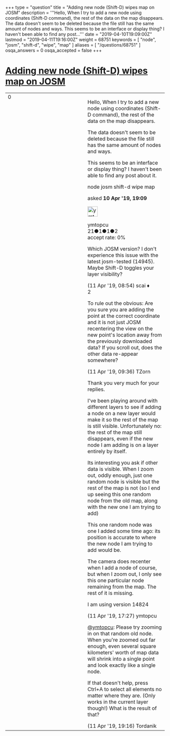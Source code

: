 +++
type = "question"
title = "Adding new node (Shift-D) wipes map on JOSM"
description = '''Hello, When I try to add a new node using coordinates (Shift-D command), the rest of the data on the map disappears. The data doesn&#x27;t seem to be deleted because the file still has the same amount of nodes and ways.  This seems to be an interface or display thing? I haven&#x27;t been able to find any post...'''
date = "2019-04-10T19:09:00Z"
lastmod = "2019-04-11T19:16:00Z"
weight = 68751
keywords = [ "node", "josm", "shift-d", "wipe", "map" ]
aliases = [ "/questions/68751" ]
osqa_answers = 0
osqa_accepted = false
+++

<div class="headNormal">

# [Adding new node (Shift-D) wipes map on JOSM](/questions/68751/adding-new-node-shift-d-wipes-map-on-josm)

</div>

<div id="main-body">

<div id="askform">

<table id="question-table" style="width:100%;">
<colgroup>
<col style="width: 50%" />
<col style="width: 50%" />
</colgroup>
<tbody>
<tr>
<td style="width: 30px; vertical-align: top"><div class="vote-buttons">
<span id="post-68751-upvote" class="ajax-command post-vote up" rel="nofollow" title="I like this post (click again to cancel)"> </span>
<div id="post-68751-score" class="post-score" title="current number of votes">
0
</div>
<span id="post-68751-downvote" class="ajax-command post-vote down" rel="nofollow" title="I dont like this post (click again to cancel)"> </span> <span id="favorite-mark" class="ajax-command favorite-mark" rel="nofollow" title="mark/unmark this question as favorite (click again to cancel)"> </span>
<div id="favorite-count" class="favorite-count">
&#10;</div>
</div></td>
<td><div id="item-right">
<div class="question-body">
<p>Hello, When I try to add a new node using coordinates (Shift-D command), the rest of the data on the map disappears.</p>
<p>The data doesn't seem to be deleted because the file still has the same amount of nodes and ways.</p>
<p>This seems to be an interface or display thing? I haven't been able to find any post about it.</p>
</div>
<div id="question-tags" class="tags-container tags">
<span class="post-tag tag-link-node" rel="tag" title="see questions tagged &#39;node&#39;">node</span> <span class="post-tag tag-link-josm" rel="tag" title="see questions tagged &#39;josm&#39;">josm</span> <span class="post-tag tag-link-shift-d" rel="tag" title="see questions tagged &#39;shift-d&#39;">shift-d</span> <span class="post-tag tag-link-wipe" rel="tag" title="see questions tagged &#39;wipe&#39;">wipe</span> <span class="post-tag tag-link-map" rel="tag" title="see questions tagged &#39;map&#39;">map</span>
</div>
<div id="question-controls" class="post-controls">
&#10;</div>
<div class="post-update-info-container">
<div class="post-update-info post-update-info-user">
<p>asked <strong>10 Apr '19, 19:09</strong></p>
<img src="https://secure.gravatar.com/avatar/8386ef7c51e0af20ceed80c7af0a9a31?s=32&amp;d=identicon&amp;r=g" class="gravatar" width="32" height="32" alt="ymtopcu&#39;s gravatar image" />
<p><span>ymtopcu</span><br />
<span class="score" title="21 reputation points">21</span><span title="1 badges"><span class="badge1">●</span><span class="badgecount">1</span></span><span title="1 badges"><span class="silver">●</span><span class="badgecount">1</span></span><span title="2 badges"><span class="bronze">●</span><span class="badgecount">2</span></span><br />
<span class="accept_rate" title="Rate of the user&#39;s accepted answers">accept rate:</span> <span title="ymtopcu has no accepted answers">0%</span></p>
</div>
</div>
<div id="comments-container-68751" class="comments-container">
<span id="68755"></span>
<div id="comment-68755" class="comment">
<div id="post-68755-score" class="comment-score">
&#10;</div>
<div class="comment-text">
<p>Which JOSM version? I don't experience this issue with the latest josm-tested (14945). Maybe Shift-D toggles your layer visibility?</p>
</div>
<div id="comment-68755-info" class="comment-info">
<span class="comment-age">(11 Apr '19, 08:54)</span> <span class="comment-user userinfo">scai ♦</span>
</div>
</div>
<span id="68758"></span>
<div id="comment-68758" class="comment">
<div id="post-68758-score" class="comment-score">
2
</div>
<div class="comment-text">
<p>To rule out the obvious: Are you sure you are adding the point at the correct coordinate and it is not just JOSM recentering the view on the new point's location away from the previously downloaded data? If you scroll out, does the other data re-appear somewhere?</p>
</div>
<div id="comment-68758-info" class="comment-info">
<span class="comment-age">(11 Apr '19, 09:36)</span> <span class="comment-user userinfo">TZorn</span>
</div>
</div>
<span id="68762"></span>
<div id="comment-68762" class="comment">
<div id="post-68762-score" class="comment-score">
&#10;</div>
<div class="comment-text">
<p>Thank you very much for your replies.</p>
<p>I've been playing around with different layers to see if adding a node on a new layer would make it so the rest of the map is still visible. Unfortunately no: the rest of the map still disappears, even if the new node I am adding is on a layer entirely by itself.</p>
<p>Its interesting you ask if other data is visible. When I zoom out, oddly enough, just one random node is visible but the rest of the map is not (so I end up seeing this one random node from the old map, along with the new one I am trying to add)</p>
<p>This one random node was one I added some time ago: its position is accurate to where the new node I am trying to add would be.</p>
<p>The camera does recenter when I add a node of course, but when I zoom out, I only see this one particular node remaining from the map. The rest of it is missing.</p>
<p>I am using version 14824</p>
</div>
<div id="comment-68762-info" class="comment-info">
<span class="comment-age">(11 Apr '19, 17:27)</span> <span class="comment-user userinfo">ymtopcu</span>
</div>
</div>
<span id="68764"></span>
<div id="comment-68764" class="comment">
<div id="post-68764-score" class="comment-score">
&#10;</div>
<div class="comment-text">
<p><a href="https://help.openstreetmap.org/users/16524/ymtopcu">@ymtopcu</a>: Please try zooming in on that random old node. When you're zoomed out far enough, even several square kilometers' worth of map data will shrink into a single point and look exactly like a single node.</p>
<p>If that doesn't help, press Ctrl+A to select all elements no matter where they are. (Only works in the current layer though!) What is the result of that?</p>
</div>
<div id="comment-68764-info" class="comment-info">
<span class="comment-age">(11 Apr '19, 19:16)</span> <span class="comment-user userinfo">Tordanik</span>
</div>
</div>
</div>
<div id="comment-tools-68751" class="comment-tools">
&#10;</div>
<div class="clear">
&#10;</div>
<div id="comment-68751-form-container" class="comment-form-container">
&#10;</div>
<div class="clear">
&#10;</div>
</div></td>
</tr>
</tbody>
</table>

</div>

</div>

